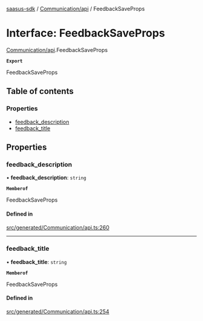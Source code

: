 [saasus-sdk](../README.md) / [Communication/api](../modules/Communication_api.md) / FeedbackSaveProps

# Interface: FeedbackSaveProps

[Communication/api](../modules/Communication_api.md).FeedbackSaveProps

**`Export`**

FeedbackSaveProps

## Table of contents

### Properties

- [feedback\_description](Communication_api.FeedbackSaveProps.md#feedback_description)
- [feedback\_title](Communication_api.FeedbackSaveProps.md#feedback_title)

## Properties

### feedback\_description

• **feedback\_description**: `string`

**`Memberof`**

FeedbackSaveProps

#### Defined in

[src/generated/Communication/api.ts:260](https://github.com/saasus-platform/saasus-sdk-javascript/blob/c6c266c/src/generated/Communication/api.ts#L260)

___

### feedback\_title

• **feedback\_title**: `string`

**`Memberof`**

FeedbackSaveProps

#### Defined in

[src/generated/Communication/api.ts:254](https://github.com/saasus-platform/saasus-sdk-javascript/blob/c6c266c/src/generated/Communication/api.ts#L254)
